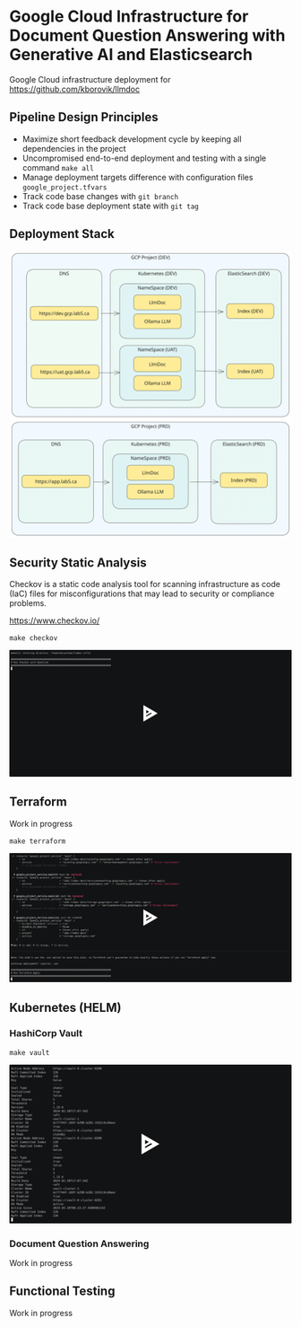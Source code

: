 # Google Cloud Infrastructure for Document Question Answering with Generative AI and Elasticsearch

Google Cloud infrastructure deployment for https://github.com/kborovik/llmdoc

## Pipeline Design Principles

- Maximize short feedback development cycle by keeping all dependencies in the project
- Uncompromised end-to-end deployment and testing with a single command `make all`
- Manage deployment targets difference with configuration files `google_project.tfvars`
- Track code base changes with `git branch`
- Track code base deployment state with `git tag`

## Deployment Stack

![Deployment Diagram](docs/deployment.svg)

## Security Static Analysis

Checkov is a static code analysis tool for scanning infrastructure as code (IaC) files for misconfigurations that may lead to security or compliance problems.

https://www.checkov.io/

```shell
make checkov
```

[![asciicast](docs/643320.svg)](https://asciinema.org/a/643320)

## Terraform

Work in progress

```shell
make terraform
```

[![asciicast](docs/642869.svg)](https://asciinema.org/a/642869)

## Kubernetes (HELM)

### HashiCorp Vault

```shell
make vault
```

[![asciicast](docs/649438.svg)](https://asciinema.org/a/649438)

### Document Question Answering

Work in progress

## Functional Testing

Work in progress
